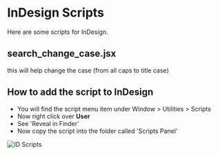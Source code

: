 # InDesign Scripts

Here are some scripts for InDesign.

## search_change_case.jsx
this will help change the case (from all caps to title case)

## How to add the script to InDesign

- You will find the script menu item under Window > Utilities > Scripts
- Now right click over **User**
- See 'Reveal in Finder'
- Now copy the script into the folder called 'Scripts Panel'

![ID Scripts](https://cloud.githubusercontent.com/assets/619455/16456093/94c3785a-3e0e-11e6-8649-18b8d280c584.png)
